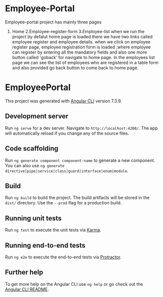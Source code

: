 # Employee-Portal
Employee-portal project has mainly three pages 
1. Home
2.Employee-register-form
3.Employee-list
when we run the project by defalut home page is loaded there we have two links called employee register and employee details.
when we click on employee register page, employee registration form is loaded ,where employee can register by entering all the mandatory fields and also one more button called 'goback' for navigate to home page.
In the  employees list page we can see the list of employees who are registered in a table form and also provided go back button to come back to home page.

# EmployeePortal

This project was generated with [Angular CLI](https://github.com/angular/angular-cli) version 7.3.9.

## Development server

Run `ng serve` for a dev server. Navigate to `http://localhost:4200/`. The app will automatically reload if you change any of the source files.

## Code scaffolding

Run `ng generate component component-name` to generate a new component. You can also use `ng generate directive|pipe|service|class|guard|interface|enum|module`.

## Build

Run `ng build` to build the project. The build artifacts will be stored in the `dist/` directory. Use the `--prod` flag for a production build.

## Running unit tests

Run `ng test` to execute the unit tests via [Karma](https://karma-runner.github.io).

## Running end-to-end tests

Run `ng e2e` to execute the end-to-end tests via [Protractor](http://www.protractortest.org/).

## Further help

To get more help on the Angular CLI use `ng help` or go check out the [Angular CLI README](https://github.com/angular/angular-cli/blob/master/README.md).



